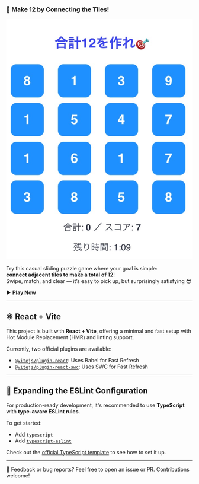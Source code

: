 ### 🔢 Make 12 by Connecting the Tiles!

![Make 12](12.jpg)

Try this casual sliding puzzle game where your goal is simple:  
**connect adjacent tiles to make a total of 12**!  
Swipe, match, and clear — it’s easy to pick up, but surprisingly satisfying 😎

▶️ [**Play Now**](https://20-lake.vercel.app/)

---

## ⚛️ React + Vite

This project is built with **React + Vite**, offering a minimal and fast setup with Hot Module Replacement (HMR) and linting support.

Currently, two official plugins are available:

- [`@vitejs/plugin-react`](https://github.com/vitejs/vite-plugin-react): Uses Babel for Fast Refresh
- [`@vitejs/plugin-react-swc`](https://github.com/vitejs/vite-plugin-react-swc): Uses SWC for Fast Refresh

---

## 🧹 Expanding the ESLint Configuration

For production-ready development, it's recommended to use **TypeScript** with **type-aware ESLint rules**.

To get started:
- Add `typescript`
- Add [`typescript-eslint`](https://typescript-eslint.io)

Check out the [official TypeScript template](https://github.com/vitejs/vite/tree/main/packages/create-vite/template-react-ts) to see how to set it up.

---

📌 Feedback or bug reports? Feel free to open an issue or PR. Contributions welcome!
